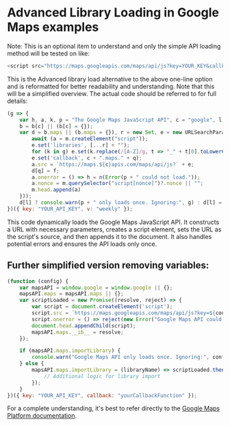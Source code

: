 # Advanced Library Loading in Google Maps examples

Note: This is an optional item to understand and only the simple API loading method will be tested on like:

```javascript
<script src="https://maps.googleapis.com/maps/api/js?key=YOUR_KEY&callback=myMap"></script>
```

This is the Advanced library load alternative to the above one-line option and is reformatted for better readability and understanding. Note that this will be a simplified overview. The actual code should be referred to for full details:

```javascript
(g => {
    var h, a, k, p = "The Google Maps JavaScript API", c = "google", l = "importLibrary", q = "__ib__", m = document, b = window;
    b = b[c] || (b[c] = {});
    var d = b.maps || (b.maps = {}), r = new Set, e = new URLSearchParams, u = () => h || (h = new Promise(async(f, n) => {
        await (a = m.createElement("script"));
        e.set('libraries', [...r] + "");
        for (k in g) e.set(k.replace(/[A-Z]/g, t => "_" + t[0].toLowerCase()), g[k]);
        e.set('callback', c + ".maps." + q);
        a.src = `https://maps.${c}apis.com/maps/api/js?` + e;
        d[q] = f;
        a.onerror = () => h = n(Error(p + " could not load."));
        a.nonce = m.querySelector("script[nonce]")?.nonce || "";
        m.head.append(a)
    }));
    d[l] ? console.warn(p + " only loads once. Ignoring:", g) : d[l] = (f, ...n) => r.add(f) && u().then(() => d[l](f, ...n))
})({ key: "YOUR_API_KEY", v: "weekly" });
```

This code dynamically loads the Google Maps JavaScript API. It constructs a URL with necessary parameters, creates a script element, sets the URL as the script's source, and then appends it to the document. It also handles potential errors and ensures the API loads only once.

## Further simplified version removing variables:

```javascript
(function (config) {
    var mapsAPI = window.google = window.google || {};
    mapsAPI.maps = mapsAPI.maps || {};
    var scriptLoaded = new Promise((resolve, reject) => {
        var script = document.createElement('script');
        script.src = `https://maps.googleapis.com/maps/api/js?key=${config.key}&callback=${config.callback}`;
        script.onerror = () => reject(new Error("Google Maps API could not load."));
        document.head.appendChild(script);
        mapsAPI.maps.__ib__ = resolve;
    });

    if (mapsAPI.maps.importLibrary) {
        console.warn("Google Maps API only loads once. Ignoring:", config);
    } else {
        mapsAPI.maps.importLibrary = (libraryName) => scriptLoaded.then(() => {
            // Additional logic for library import
        });
    }
})({ key: "YOUR_API_KEY", callback: "yourCallbackFunction" });

```


For a complete understanding, it's best to refer directly to the [Google Maps Platform documentation](https://developers.google.com/maps/documentation/javascript/examples/map-simple#maps_map_simple-html).
